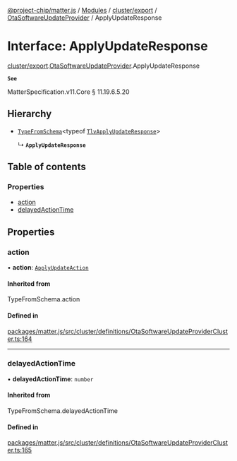[@project-chip/matter.js](../README.md) / [Modules](../modules.md) / [cluster/export](../modules/cluster_export.md) / [OtaSoftwareUpdateProvider](../modules/cluster_export.OtaSoftwareUpdateProvider.md) / ApplyUpdateResponse

# Interface: ApplyUpdateResponse

[cluster/export](../modules/cluster_export.md).[OtaSoftwareUpdateProvider](../modules/cluster_export.OtaSoftwareUpdateProvider.md).ApplyUpdateResponse

**`See`**

MatterSpecification.v11.Core § 11.19.6.5.20

## Hierarchy

- [`TypeFromSchema`](../modules/tlv_export.md#typefromschema)\<typeof [`TlvApplyUpdateResponse`](../modules/cluster_export.OtaSoftwareUpdateProvider.md#tlvapplyupdateresponse)\>

  ↳ **`ApplyUpdateResponse`**

## Table of contents

### Properties

- [action](cluster_export.OtaSoftwareUpdateProvider.ApplyUpdateResponse.md#action)
- [delayedActionTime](cluster_export.OtaSoftwareUpdateProvider.ApplyUpdateResponse.md#delayedactiontime)

## Properties

### action

• **action**: [`ApplyUpdateAction`](../enums/cluster_export.OtaSoftwareUpdateProvider.ApplyUpdateAction.md)

#### Inherited from

TypeFromSchema.action

#### Defined in

[packages/matter.js/src/cluster/definitions/OtaSoftwareUpdateProviderCluster.ts:164](https://github.com/project-chip/matter.js/blob/c0d55745d5279e16fdfaa7d2c564daa31e19c627/packages/matter.js/src/cluster/definitions/OtaSoftwareUpdateProviderCluster.ts#L164)

___

### delayedActionTime

• **delayedActionTime**: `number`

#### Inherited from

TypeFromSchema.delayedActionTime

#### Defined in

[packages/matter.js/src/cluster/definitions/OtaSoftwareUpdateProviderCluster.ts:165](https://github.com/project-chip/matter.js/blob/c0d55745d5279e16fdfaa7d2c564daa31e19c627/packages/matter.js/src/cluster/definitions/OtaSoftwareUpdateProviderCluster.ts#L165)
